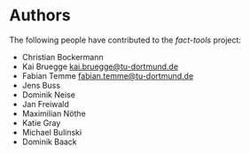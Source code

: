 Authors
=======

The following people have contributed to the *fact-tools* project:

 * Christian Bockermann
 * Kai Bruegge <kai.bruegge@tu-dortmund.de>
 * Fabian Temme <fabian.temme@tu-dortmund.de>
 * Jens Buss
 * Dominik Neise
 * Jan Freiwald 
 * Maximilian Nöthe
 * Katie Gray
 * Michael Bulinski
 * Dominik Baack